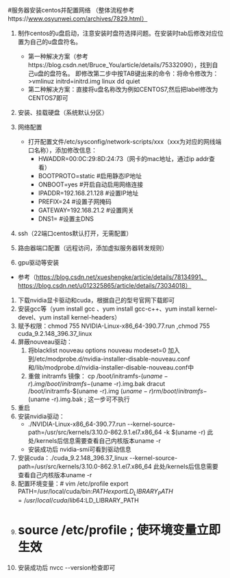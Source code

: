 #服务器安装centos并配置网络
（整体流程参考https://www.osyunwei.com/archives/7829.html）

1. 制作centos的u盘启动，注意安装时盘符选择问题。在安装时tab后修改对应位置为自己的u盘盘符名。
 	- 第一种解决方案（参考https://blog.csdn.net/Bruce_You/article/details/75332090），找到自己u盘的盘符名。
即修改第二步中按TAB键出来的命令：将命令修改为：>vmlinuz initrd=initrd.img linux dd quiet
	- 第二种解决方案：直接将u盘名称改为例如CENTOS7,然后把label修改为CENTOS7即可

2. 安装、挂载硬盘（系统默认分区）

3. 网络配置
	- 打开配置文件/etc/sysconfig/network-scripts/xxx（xxx为对应的网线端口名称），添加修改信息：
		- HWADDR=00:0C:29:8D:24:73（网卡的mac地址，通过ip addr查看）
		- BOOTPROTO=static  #启用静态IP地址
		- ONBOOT=yes  #开启自动启用网络连接
		- IPADDR=192.168.21.128  #设置IP地址
		- PREFIX=24  #设置子网掩码
		- GATEWAY=192.168.21.2  #设置网关
		- DNS1=  #设置主DNS

4. ssh（22端口centos默认打开，无需配置）

5. 路由器端口配置（远程访问，添加虚拟服务器转发规则）

6. gpu驱动等安装

- 参考（https://blog.csdn.net/xueshengke/article/details/78134991、https://blog.csdn.net/u012325865/article/details/73034018）
1. 下载nvidia显卡驱动和cuda，根据自己的型号官网下载即可
2. 安装gcc等（yum install gcc 、yum install gcc-c++、yum install kernel-devel、yum install kernel-headers）
3. 赋予权限：chmod 755 NVIDIA-Linux-x86_64-390.77.run ,chmod 755 cuda_9.2.148_396.37_linux
4. 屏蔽nouveau驱动：
	1. 将blacklist nouveau
options nouveau modeset=0 加入到/etc/modprobe.d/nvidia-installer-disable-nouveau.conf和/lib/modprobe.d/nvidia-installer-disable-nouveau.conf中
	2. 重做 initramfs 镜像：
	 cp /boot/initramfs-$(uname -r).img /boot/initramfs-$(uname -r).img.bak
    dracut /boot/initramfs-$(uname -r).img $(uname -r)
    rm /boot/initramfs-$(uname -r).img.bak ; 这一步可不执行
5. 重启
6. 安装nvidia驱动：
	- ./NVIDIA-Linux-x86_64-390.77.run --kernel-source-path=/usr/src/kernels/3.10.0-862.9.1.el7.x86_64  -k $(uname -r)   此处/kernels后信息需要查看自己内核版本uname -r
	- 安装成功后 nvidia-smi可看到驱动信息
7. 安装cuda：./cuda_9.2.148_396.37_linux --kernel-source-path=/usr/src/kernels/3.10.0-862.9.1.el7.x86_64      此处/kernels后信息需要查看自己内核版本uname -r
8. 配置环境变量：# vim /etc/profile
export PATH=/usr/local/cuda/bin:$PATH
export LD_LIBRARY_PATH=/usr/local/cuda/lib64:$LD_LIBRARY_PATH
9. # source /etc/profile ; 使环境变量立即生效
10. 安装成功后 nvcc --version检查即可
